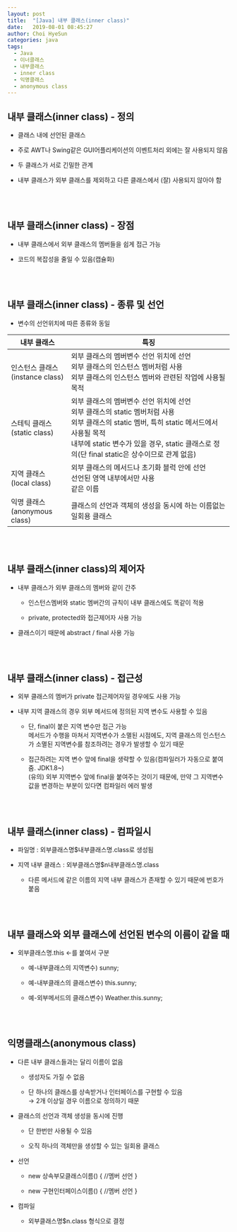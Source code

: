 ```yaml
---
layout: post
title:  "[Java] 내부 클래스(inner class)"
date:   2019-08-01 08:45:27
author: Choi HyeSun
categories: java
tags:
  - Java
  - 이너클래스
  - 내부클래스
  - inner class
  - 익명클래스
  - anonymous class
---
```


## 내부 클래스(inner class) - 정의

- 클래스 내에 선언된 클래스

- 주로 AWT나 Swing같은 GUI어플리케이션의 이벤트처리 외에는 잘 사용되지 않음

- 두 클래스가 서로 긴밀한 관계

- 내부 클래스가 외부 클래스를 제외하고 다른 클래스에서 (잘) 사용되지 않아야 함

<br> 
<br> 

## 내부 클래스(inner class) - 장점

- 내부 클래스에서 외부 클래스의 멤버들을 쉽게 접근 가능

- 코드의 복잡성을 줄일 수 있음(캡슐화)

<br> 
<br> 

## 내부 클래스(inner class) - 종류 및 선언

- 변수의 선언위치에 따른 종류와 동일

|내부 클래스|특징|
|---|---|
|인스턴스 클래스<br>(instance class)|외부 클래스의 멤버변수 선언 위치에 선언<br>외부 클래스의 인스턴스 멤버처럼 사용<br>외부 클래스의 인스턴스 멤버와 관련된 작업에 사용될 목적|
|스테틱 클래스<br>(static class)|외부 클래스의 멤버변수 선언 위치에 선언<br>외부 클래스의 static 멤버처럼 사용<br>외부 클래스의 static 멤버, 특히 static 메서드에서 사용될 목적<br>내부에 static 변수가 있을 경우, static 클래스로 정의(단 final static은 상수이므로 관계 없음)|
|지역 클래스<br>(local class)|외부 클래스의 메서드나 초기화 블럭 안에 선언<br>선언된 영역 내부에서만 사용<br>같은 이름|
|익명 클래스<br>(anonymous class)|클래스의 선언과 객체의 생성을 동시에 하는 이름없는 일회용 클래스|

<br>
<br>

## 내부 클래스(inner class)의 제어자 

- 내부 클래스가 외부 클래스의 멤버와 같이 간주

  - 인스턴스멤버와 static 멤버간의 규칙이 내부 클래스에도 똑같이 적용

  - private, protected와 접근제어자 사용 가능

- 클래스이기 때문에 abstract / final 사용 가능

<br>
<br>

## 내부 클래스(inner class) - 접근성

- 외부 클래스의 멤버가 private 접근제어자일 경우에도 사용 가능

- 내부 지역 클래스의 경우 외부 메서드에 정의된 지역 변수도 사용할 수 있음

  - 단, final이 붙은 지역 변수만 접근 가능
  <br>메서드가 수행을 마쳐서 지역변수가 소멸된 시점에도, 지역 클래스의 인스턴스가 소멸된 지역변수를 참조하려는 경우가 발생할 수 있기 때문

  - 접근하려는 지역 변수 앞에 final을 생략할 수 있음(컴파일러가 자동으로 붙여줌. JDK1.8~)
  <br>(유의) 외부 지역변수 앞에 final을 붙여주는 것이기 때문에, 만약 그 지역변수 값을 변경하는 부분이 있다면 컴파일러 에러 발생

<br>
<br>

## 내부 클래스(inner class) - 컴파일시

- 파일명 : 외부클래스명$내부클래스명.class로 생성됨

- 지역 내부 클래스 : 외부클래스명$n내부클래스명.class

  - 다른 메서드에 같은 이름의 지역 내부 클래스가 존재할 수 있기 때문에 번호가 붙음
  
<br>
<br>

## 내부 클래스와 외부 클래스에 선언된 변수의 이름이 같을 때

- 외부클래스명.this ←를 붙여서 구분

  - 예-내부클래스의 지역변수) sunny;

  - 예-내부클래스의 클래스변수) this.sunny;

  - 예-외부메서드의 클래스변수) Weather.this.sunny;
  
<br>
<br>

## 익명클래스(anonymous class)

- 다른 내부 클래스들과는 달리 이름이 없음

  - 생성자도 가질 수 없음

  - 단 하나의 클래스를 상속받거나 인터페이스를 구현할 수 있음
  <br>→ 2개 이상일 경우 이름으로 정의하기 때문

- 클래스의 선언과 객체 생성을 동시에 진행

  - 단 한번만 사용될 수 있음

  - 오직 하나의 객체만을 생성할 수 있는 일회용 클래스

- 선언

  - new 상속부모클래스이름() { //멤버 선언 }

  - new 구현인터페이스이름() { //멤버 선언 }

- 컴파일

  - 외부클래스명$n.class 형식으로 결정
